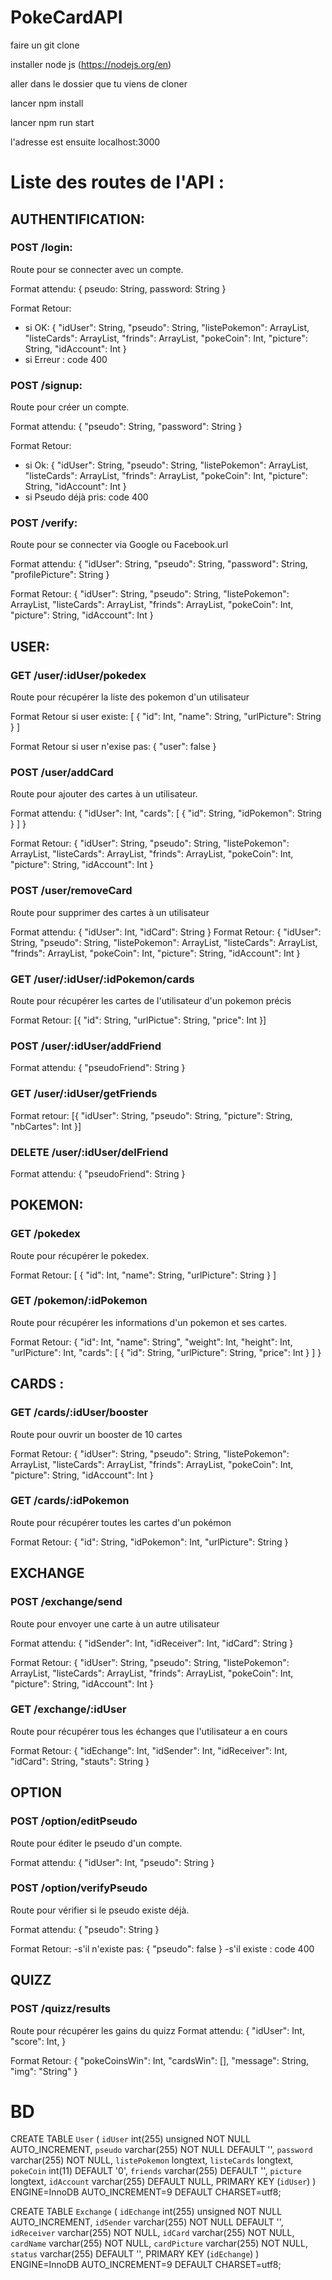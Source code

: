 # PokeCardAPI

faire un git clone 

installer node js (https://nodejs.org/en)

aller dans le dossier que tu viens de cloner

lancer npm install

lancer npm run start

l'adresse est ensuite localhost:3000


# Liste des routes de l'API : 

## AUTHENTIFICATION: 

### POST /login:
Route pour se connecter avec un compte.

Format attendu: 
{
	pseudo: String, 
	password: String
}

Format Retour: 
- si OK: 
{
	"idUser": String, 
	"pseudo": String, 
	"listePokemon": ArrayList<String>, 
	"listeCards": ArrayList<String>,
	"frinds": ArrayList<String>,
	"pokeCoin": Int,
	"picture": String,
	"idAccount": Int
}
- si Erreur : code 400

### POST /signup:
Route pour créer un compte.

Format attendu: 
{
	"pseudo": String, 
	"password": String
}

Format Retour: 
- si Ok: 
{
	"idUser": String, 
	"pseudo": String, 
	"listePokemon": ArrayList<String>, 
	"listeCards": ArrayList<String>,
	"frinds": ArrayList<String>,
	"pokeCoin": Int,
	"picture": String,
	"idAccount": Int
}
- si Pseudo déjà pris: code 400

### POST /verify:
Route pour se connecter via Google ou Facebook.url

Format attendu: 
{
	"idUser": String,
	"pseudo": String,
	"password": String,
	"profilePicture": String
}

Format Retour:
{
	"idUser": String, 
	"pseudo": String, 
	"listePokemon": ArrayList<String>, 
	"listeCards": ArrayList<String>,
	"frinds": ArrayList<String>,
	"pokeCoin": Int,
	"picture": String,
	"idAccount": Int
}

## USER:

### GET /user/:idUser/pokedex
Route pour récupérer la liste des pokemon d'un utilisateur

Format Retour si user existe:
[
{
	"id": Int,
	"name": String,
	"urlPicture": String
}
]

Format Retour si user n'exise pas:
{
	"user": false
}

### POST /user/addCard
Route pour ajouter des cartes à un utilisateur.

Format attendu: 
{
	"idUser": Int,
	"cards": [
	{
		"id": String,
		"idPokemon": String
	}
	]
}

Format Retour: 
{
	"idUser": String, 
	"pseudo": String, 
	"listePokemon": ArrayList<String>, 
	"listeCards": ArrayList<String>,
	"frinds": ArrayList<String>,
	"pokeCoin": Int,
	"picture": String,
	"idAccount": Int
}

### POST /user/removeCard 
Route pour supprimer des cartes à un utilisateur

Format attendu:
{
	"idUser": Int,
	"idCard": String
}
Format Retour: 
{
	"idUser": String, 
	"pseudo": String, 
	"listePokemon": ArrayList<String>, 
	"listeCards": ArrayList<String>,
	"frinds": ArrayList<String>,
	"pokeCoin": Int,
	"picture": String,
	"idAccount": Int
}

### GET /user/:idUser/:idPokemon/cards
Route pour récupérer les cartes de l'utilisateur d'un pokemon précis

Format Retour:
[{
	"id": String,
	"urlPictue": String,
	"price": Int
}]

### POST /user/:idUser/addFriend

Format attendu:
{
	"pseudoFriend": String
}

### GET /user/:idUser/getFriends

Format retour:
[{
	"idUser": String, 
	"pseudo": String, 
	"picture": String,
	"nbCartes": Int
}]

### DELETE /user/:idUser/delFriend

Format attendu:
{
	"pseudoFriend": String
}

## POKEMON:
### GET /pokedex
Route pour récupérer le pokedex.

Format Retour: 
[
{
	"id": Int,
	"name": String,
	"urlPicture": String
}
]

### GET /pokemon/:idPokemon
Route pour récupérer les informations d'un pokemon et ses cartes.

Format Retour:
{
	"id": Int,
	"name": String",
	"weight": Int,
	"height": Int,
	"urlPicture": Int,
	"cards": [
	{
		"id": String,
		"urlPicture": String,
		"price": Int
	}
	]
}

## CARDS :
### GET /cards/:idUser/booster
Route pour ouvrir un booster de 10 cartes

Format Retour:
{
	"idUser": String, 
	"pseudo": String, 
	"listePokemon": ArrayList<String>, 
	"listeCards": ArrayList<String>,
	"frinds": ArrayList<String>,
	"pokeCoin": Int,
	"picture": String,
	"idAccount": Int
}

### GET /cards/:idPokemon
Route pour récupérer toutes les cartes d'un pokémon

Format Retour:
{
	"id": String,
	"idPokemon": Int,
	"urlPicture": String
}

## EXCHANGE
### POST /exchange/send
Route pour envoyer une carte à un autre utilisateur

Format attendu:
{
	"idSender": Int,
	"idReceiver": Int,
	"idCard": String
}

Format Retour:
{
	"idUser": String, 
	"pseudo": String, 
	"listePokemon": ArrayList<String>, 
	"listeCards": ArrayList<String>,
	"frinds": ArrayList<String>,
	"pokeCoin": Int,
	"picture": String,
	"idAccount": Int
}

### GET /exchange/:idUser
Route pour récupérer tous les échanges que l'utilisateur a en cours

Format Retour:
{
	"idEchange": Int,
	"idSender": Int,
	"idReceiver": Int,
	"idCard": String,
	"stauts": String
}

## OPTION
### POST /option/editPseudo
Route pour éditer le pseudo d'un compte.

Format attendu: 
{
	"idUser": Int,
	"pseudo": String
}

### POST /option/verifyPseudo
Route pour vérifier si le pseudo existe déjà.

Format attendu: 
{
	"pseudo": String
}

Format Retour:
-s'il n'existe pas:
{
	"pseudo": false
}
-s'il existe : code 400

## QUIZZ
### POST /quizz/results
Route pour récupérer les gains du quizz
Format attendu:
{
	"idUser": Int,
	"score": Int,
} 

Format Retour:
{
	"pokeCoinsWin": Int,
	"cardsWin": [],
	"message": String,
	"img": "String"
}

# BD

CREATE TABLE `User` (
`idUser` int(255) unsigned NOT NULL AUTO_INCREMENT,
`pseudo` varchar(255) NOT NULL DEFAULT '',
`password` varchar(255) NOT NULL,
`listePokemon` longtext,
`listeCards` longtext,
`pokeCoin` int(11) DEFAULT '0',
`friends` varchar(255) DEFAULT '',
`picture` longtext,
`idAccount` varchar(255) DEFAULT NULL,
PRIMARY KEY (`idUser`)
) ENGINE=InnoDB AUTO_INCREMENT=9 DEFAULT CHARSET=utf8;

CREATE TABLE `Exchange` (
`idEchange` int(255) unsigned NOT NULL AUTO_INCREMENT,
`idSender` varchar(255) NOT NULL DEFAULT '',
`idReceiver` varchar(255) NOT NULL,
`idCard` varchar(255) NOT NULL,
`cardName` varchar(255) NOT NULL,
`cardPicture` varchar(255) NOT NULL,
`status` varchar(255) DEFAULT '',
PRIMARY KEY (`idEchange`)
) ENGINE=InnoDB AUTO_INCREMENT=9 DEFAULT CHARSET=utf8;
